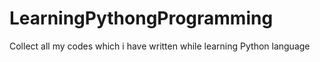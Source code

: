# LearningPythongProgramming
Collect all my codes which i have written while learning Python language
